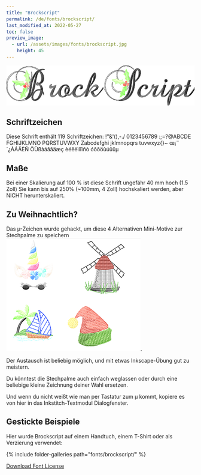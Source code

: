 ```yaml
---
title: "Brockscript"
permalink: /de/fonts/brockscript/
last_modified_at: 2022-05-27
toc: false
preview_image:
  - url: /assets/images/fonts/brockscript.jpg
    height: 45
---
```

![Brockscript](/assets/images/fonts/brockscript.jpg)

## Schriftzeichen

Diese Schrift enthält 119 Schriftzeichen:
!"&'(),-./
0123456789
:;=?@ABCDE
FGHIJKLMNO
PQRSTUVWXY
Zabcdefghi
jklmnopqrs
tuvwxyz{}~
œ¡¨´¿ÀÁÄÈÑ
ÖÜßàáâãäæç
èéêëìíîïñò
óôõöùúûüµ

## Maße

Bei einer Skalierung auf 100 % ist diese Schrift ungefähr 40 mm hoch (1.5 Zoll)
Sie kann bis auf 250% (~100mm, 4 Zoll) hochskaliert werden, aber NICHT herunterskaliert.


## Zu Weihnachtlich?
Das µ-Zeichen wurde gehackt, um diese 4 Alternativen Mini-Motive zur Stechpalme zu speichern ![Brockscript](/assets/images/fonts/brockscriptmu.png). 

Der Austausch ist beliebig möglich, und mit etwas Inkscape-Übung gut zu meistern.

Du könntest die Stechpalme auch einfach weglassen oder durch eine beliebige kleine Zeichnung deiner Wahl ersetzen.

Und wenn du nicht weißt wie man per Tastatur zum µ kommt, kopiere es von hier in das Inkstitch-Textmodul Dialogfenster.



## Gestickte Beispiele
Hier wurde Brockscript auf einem Handtuch, einem T-Shirt oder als Verzierung verwendet:

{% include folder-galleries path="fonts/brockscript/" %}


[Download Font License](https://github.com/inkstitch/inkstitch/tree/main/fonts/Brockscript/LICENSE)
